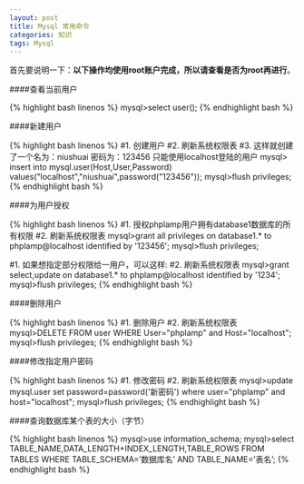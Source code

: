 ```yaml
---
layout: post
title: Mysql 常用命令
categories: 知识
tags: Mysql
---
```


首先要说明一下：**以下操作均使用root账户完成，所以请查看是否为root再进行**。

####查看当前用户

{% highlight bash linenos %}
mysql>select user();
{% endhighlight bash %}

####新建用户

{% highlight bash linenos %}
#1. 创建用户
#2. 刷新系统权限表
#3. 这样就创建了一个名为：niushuai  密码为：123456  只能使用localhost登陆的用户
mysql> insert into mysql.user(Host,User,Password) values("localhost","niushuai",password("123456"));
mysql>flush privileges;
{% endhighlight bash %}

####为用户授权

{% highlight bash linenos %}
#1. 授权phplamp用户拥有database1数据库的所有权限
#2. 刷新系统权限表
mysql>grant all privileges on database1.* to phplamp@localhost identified by '123456';
mysql>flush privileges;

#1. 如果想指定部分权限给一用户，可以这样:
#2. 刷新系统权限表
mysql>grant select,update on database1.* to phplamp@localhost identified by '1234';
mysql>flush privileges;
{% endhighlight bash %}

####删除用户

{% highlight bash linenos %}
#1. 删除用户
#2. 刷新系统权限表
mysql>DELETE FROM user WHERE User="phplamp" and Host="localhost";
mysql>flush privileges;
{% endhighlight bash %}

####修改指定用户密码

{% highlight bash linenos %}
#1. 修改密码
#2. 刷新系统权限表
mysql>update mysql.user set password=password('新密码') where user="phplamp" and host="localhost";
mysql>flush privileges;
{% endhighlight bash %}

####查询数据库某个表的大小（字节）

{% highlight bash linenos %}
mysql>use information_schema;
mysql>select TABLE_NAME,DATA_LENGTH+INDEX_LENGTH,TABLE_ROWS FROM TABLES WHERE TABLE_SCHEMA=’数据库名’ AND TABLE_NAME=’表名’;
{% endhighlight bash %}

